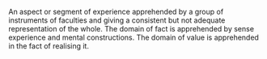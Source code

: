An aspect or segment of experience apprehended by a group of instruments of faculties and giving a consistent but not adequate representation of the whole. The domain of fact is apprehended by sense experience and mental constructions. The domain of value is apprehended in the fact of realising it. 